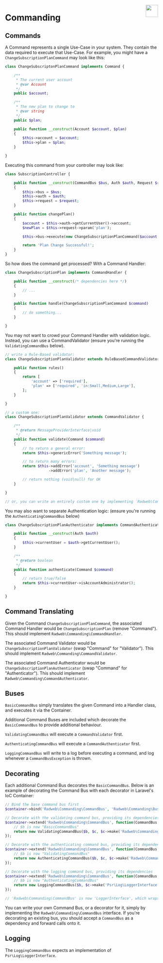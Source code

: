 [<img src="http://i.imgur.com/Qslhr5z.png" align="right" height="40">](http://radweb.co.uk)

# Commanding

## Commands

A Command represents a single Use-Case in your system. They contain the data required to execute that Use-Case. For example, you might have a `ChangeSubscriptionPlanCommand` may look like this:

```php
class ChangeSubscriptonPlanCommand implements Command {

    /**
     * The current user account
     * @var Account
     */
    public $account;

    /**
     * The new plan to change to
     * @var string
     */
    public $plan;

    public function __construct(Account $account, $plan)
    {
        $this->account = $account;
        $this->plan = $plan;
    }

}
```

Executing this command from your controller may look like:

```php
class SubscriptionController {

    public function __construct(CommandBus $bus, Auth $auth, Request $request)
    {
        $this->bus = $bus;
        $this->auth = $auth;
        $this->request = $request;
    }

    public function changePlan()
    {
        $account = $this->auth->getCurrentUser()->account;
        $newPlan = $this->request->param('plan');

        $this->bus->execute(new ChangeSubscriptionPlanCommand($account, $newPlan));

        return 'Plan Change Successful!';
    }
}
```

So how does the command get processed? With a Command Handler:

```php
class ChangeSubscriptionPlan implements CommandHandler {

    public function __construct(/* dependencies here */)
    {
        // ...
    }

    public function handle(ChangeSubscriptionPlanCommand $command)
    {
        // do something...
    }

}
```

You may not want to crowd your Command Handler with validation logic. Instead, you can use a CommandValidator (ensure you're running the `ValidatingCommandBus` below).

```php
// write a Rule-Based validator:
class ChangeSubscriptionPlanValidator extends RuleBasedCommandValidator {

    public function rules()
    {
        return [
            'account' => ['required'],
            'plan' => ['required', 'in:Small,Medium,Large'],
        ];
    }

}

// a custom one:
class ChangeSubscriptionPlanValidator extends CommandValidator {

    /**
     * @return MessageProviderInterface|void
     */
    public function validate(Command $command)
    {
        // to return a general error:
        return $this->genericError('Something message');

        // to return many errors:
        return $this->addError('account', 'Something message')
                    ->addError('plan', 'Another message');

        // return nothing (void|null) for OK
    }

}

// or, you can write an entirely custom one by implementing `Radweb\Commanding\CommandValidator`
```

You may also want to separate Authentication logic: (ensure you're running the `AuthenticatingCommandBus` below)

```php
class ChangeSubscriptionPlanAuthenticator implements CommandAuthenticator {

    public function __construct(Auth $auth)
    {
        $this->currentUser = $auth->getCurrentUser();
    }

    /**
     * @return boolean
     */
    public function authenticate(Command $command)
    {
        // return true/false
        return $this->currentUser->isAccountAdministrator();
    }

}
```

## Command Translating

Given the Command `ChangeSubscriptionPlanCommand`, the associated Command Handler would be `ChangeSubscriptionPlan` (remove "Command"). This should implement `Radweb\Commanding\CommandHandler`.

The associated Command Validator would be `ChangeSubscriptionPlanValidator` (swap "Command" for "Validator"). This should implement `Radweb\Commanding\CommandValidator`.

The associated Command Authenticator would be `ChangeSubscriptionPlanAuthenticator` (swap "Command" for "Authenticator"). This should implement `Radweb\Commanding\CommandAuthenticator`.

## Buses

`BasicCommandBus` simply translates the given Command into a Handler class, and executes it via the Container.

Additional Command Buses are included which decorate the `BasicCommandBus` to provide additional behaviour.

`ValidatingCommandBus` will execute a `CommandValidator` first.

`AuthenticatingCommandBus` will execute a `CommandAuthenticator` first.

`LoggingCommandBus` will write to a log before executing a command, and log whenever a `CommandBusException` is thrown.

## Decorating

Each additional Command Bus decorates the `BasicCommandBus`. Below is an example of decorating the Command Bus with each decorator in Laravel's IoC Container:

```php
// Bind the base command bus first
$container->bind('Radweb\Commanding\CommandBus', 'Radweb\Commanding\Buses\BasicCommandBus');

// Decorate with the validating command bus, providing its dependencies
$container->extend('Radweb\Commanding\CommandBus', function(CommandBus $b, Container $c) {
    // $b is now "BasicCommandBus"
    return new ValidatingCommandBus($b, $c, $c->make('Radweb\Commanding\CommandTranslator');
});

// Decorate with the authenticating command bus, providing its dependencies
$container->extend('Radweb\Commanding\CommandBus', function(CommandBus $b, Container $c) {
    // $b is now "ValidatingCommandBus"
    return new AuthenticatingCommandBus($b, $c, $c->make('Radweb\Commanding\CommandTranslator');
});

// Decorate with the logging command bus, providing its dependencies
$container->extend('Radweb\Commanding\CommandBus', function(CommandBus $b, Container $c) {
    // $b is now "AuthenticatingCommandBus"
    return new LoggingCommandBus($b, $c->make('Psr\Log\LoggerInterface');
});

// 'Radweb\Commanding\CommandBus' is now 'LoggerInterface', which wraps 'AuthenticatingCommandBus', which wraps 'ValidatingCommandBus', which wraps 'BasicCommandBus'
```

You can write your own Command Bus, or a decorator for it, simply by implementing the `Radweb\Commanding\CommandBus` interface. If you're decorating an existing bus, you should accept a `CommandBus` as a dependency and forward calls onto it.

## Logging

The `LoggingCommandBus` expects an implementation of `Psr\Log\LoggerInterface`.

